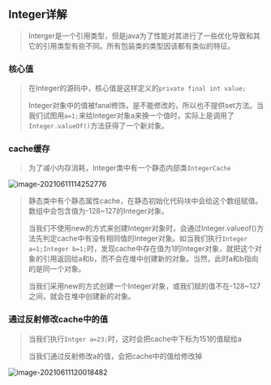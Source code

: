 ## Integer详解

> Interger是一个引用类型，但是java为了性能对其进行了一些优化导致和其它的引用类型有些不同。所有包装类的类型因该都有类似的特征。



### 核心值

>在Integer的源码中，核心值是这样定义的`private final int value;`
>
>Integer对象中的值被fanal修饰，是不能修改的，所以也不提供set方法。当我们试图用`a=1;`来给Integer对象a来换一个值时，实际上是调用了`Integer.valueOf()`方法获得了一个新对象。



### cache缓存

> 为了减小内存消耗，Integer类中有一个静态内部类`IntegerCache`

![image-20210611114252776](E:\notes\java\images\IntegerCache.png)

> 静态类中有个静态属性cache，在静态初始化代码块中会给这个数组赋值。数组中会包含值为-128~127的Integer对象。
>
> 当我们不使用new的方式来创建Integer对象时，会通过Integer.valueof()方法先判定cache中有没有相同值的Integer对象。如当我们执行`Integer a=1;Integer b=1;`时，发现cache中存在值为1的Integer对象，就把这个对象的引用返回给a和b，而不会在堆中创建新的对象。当然，此时a和b指向的是同一个对象。
>
> 当我们采用new的方式创建一个Integer对象，或我们赋的值不在-128~127之间，就会在堆中创建新的对象。



### 通过反射修改cache中的值

> 当我们执行`Intger a=23;`时，这时会把cache中下标为151的值赋给a
>
> 当我们通过反射修改a的值，会把cache中的值给修改掉

![image-20210611120018482](C:\Users\hujiaxiang\AppData\Roaming\Typora\typora-user-images\image-20210611120018482.png)